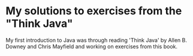 # My solutions to exercises from the "Think Java"

My first introduction to Java was through reading 'Think Java' by Allen B. Downey and Chris Mayfield and working on exercises from this book.
